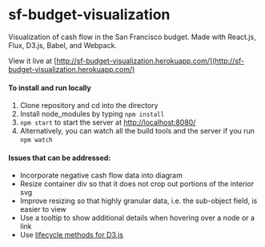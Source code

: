 # sf-budget-visualization
Visualization of cash flow in the San Francisco budget. Made with React.js, Flux, D3.js, Babel, and Webpack.

View it live at [http://sf-budget-visualization.herokuapp.com/](http://sf-budget-visualization.herokuapp.com/)

#### To install and run locally
1. Clone repository and cd into the directory
2. Install node_modules by typing ```npm install```
3. ```npm start``` to start the server at [http://localhost:8080/](http://localhost:8080/)
4. Alternatively, you can watch all the build tools and the server if you run ```npm watch```

#### Issues that can be addressed:
- Incorporate negative cash flow data into diagram
- Resize container div so that it does not crop out portions of the interior svg
- Improve resizing so that highly granular data, i.e. the sub-object field, is easier to view
- Use a tooltip to show additional details when hovering over a node or a link
- Use [lifecycle methods for D3.js](http://nicolashery.com/integrating-d3js-visualizations-in-a-react-app/)
